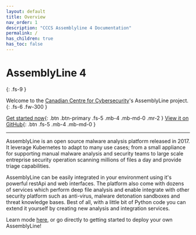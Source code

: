 ```yaml
---
layout: default
title: Overview
nav_order: 1
description: "CCCS Assemblyline 4 Documentation"
permalink: /
has_children: true
has_toc: false
---
```


# AssemblyLine 4
{: .fs-9 }

Welcome to the [Canadian Centre for Cybersecurity](https://www.cyber.gc.ca/en)'s AssemblyLine project.
{: .fs-6 .fw-300 }

[Get started now](./docs/getting_started.html){: .btn .btn-primary .fs-5 .mb-4 .mb-md-0 .mr-2 } [View it on GitHub](https://github.com/cybercentrecanada/assemblyline4){: .btn .fs-5 .mb-4 .mb-md-0 }

---

AssemblyLine is an open source malware analysis platform released in 2017. It leverage Kubernetes to adapt to many use cases; from a small appliance for supporting manual malware analysis and security teams to large scale entreprise security operation scanning millions of files a day and provide triage capabilities.

AssemblyLine can be easily integrated in your environment using it's powerful restApi and web interfaces. The platform also come with dozens of services which perform deep file analysis and enable integrate with other security platform such as anti-virus, malware detonation sandboxes and threat knowledge bases. Best of all, with a little bit of Python code you can extend it yourself by creating new analysis and integration services.

Learn mode [here](./docs/overview/features.html), or go directly to getting started to deploy your own AssemblyLine!


